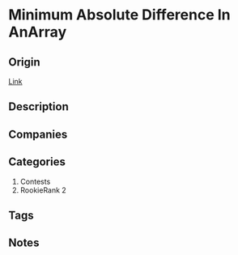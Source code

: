 # Minimum Absolute Difference In AnArray

## Origin

[Link](https://www.hackerrank.com/contests/rookierank-2/challenges/minimum-absolute-difference-in-an-array)

## Description

## Companies

## Categories

1. Contests
1. RookieRank 2

## Tags

## Notes